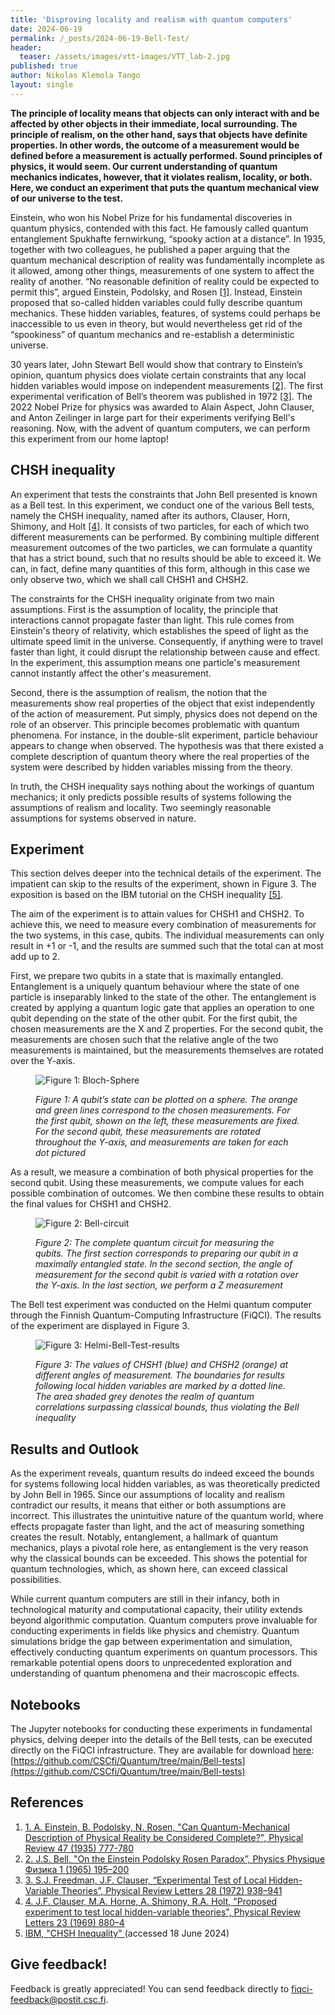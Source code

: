 ```yaml
---
title: 'Disproving locality and realism with quantum computers'
date: 2024-06-19
permalink: /_posts/2024-06-19-Bell-Test/
header:
  teaser: /assets/images/vtt-images/VTT_lab-2.jpg
published: true
author: Nikolas Klemola Tango
layout: single
---
```


**The principle of locality means that objects can only interact with and be affected by other objects in their immediate, local surrounding. The principle of realism, on the other hand, says that objects have definite properties. In other words, the outcome of a measurement would be defined before a measurement is actually performed. Sound principles of physics, it would seem. Our current understanding of quantum mechanics indicates, however, that it violates realism, locality, or both. Here, we conduct an experiment that puts the quantum mechanical view of our universe to the test.**

Einstein, who won his Nobel Prize for his fundamental discoveries in quantum physics, contended with this fact. He famously called quantum entanglement Spukhafte fernwirkung, “spooky action at a distance”. In 1935, together with two colleagues, he published a paper arguing that the quantum mechanical description of reality was fundamentally incomplete as it allowed, among other things, measurements of one system to affect the reality of another. “No reasonable definition of reality could be expected to permit this”, argued Einstein, Podolsky, and Rosen [[1]](#references). Instead, Einstein proposed that so-called hidden variables could fully describe quantum mechanics. These hidden variables, features, of systems could perhaps be inaccessible to us even in theory, but would nevertheless get rid of the “spookiness” of quantum mechanics and re-establish a deterministic universe.

30 years later, John Stewart Bell would show that contrary to Einstein’s opinion, quantum physics does violate certain constraints that any local hidden variables would impose on independent measurements [[2]](#references). The first experimental verification of Bell’s theorem was published in 1972 [[3]](#references). The 2022 Nobel Prize for physics was awarded to Alain Aspect, John Clauser, and Anton Zeilinger in large part for their experiments verifying Bell's reasoning. Now, with the advent of quantum computers, we can perform this experiment from our home laptop!

## CHSH inequality
An experiment that tests the constraints that John Bell presented is known as a Bell test. In this experiment, we conduct one of the various Bell tests, namely the CHSH inequality, named after its authors, Clauser, Horn, Shimony, and Holt [[4]](#references). It consists of two particles, for each of which two different measurements can be performed. By combining multiple different measurement outcomes of the two particles, we can formulate a quantity that has a strict bound, such that no results should be able to exceed it. We can, in fact, define many quantities of this form, although in this case we only observe two, which we shall call CHSH1 and CHSH2.

The constraints for the CHSH inequality originate from two main assumptions. First is the assumption of locality, the principle that interactions cannot propagate faster than light. This rule comes from Einstein's theory of relativity, which establishes the speed of light as the ultimate speed limit in the universe. Consequently, if anything were to travel faster than light, it could disrupt the relationship between cause and effect. In the experiment, this assumption means one particle's measurement cannot instantly affect the other's measurement.

Second, there is the assumption of realism, the notion that the measurements show real properties of the object that exist independently of the action of measurement. Put simply, physics does not depend on the role of an observer. This principle becomes problematic with quantum phenomena. For instance, in the double-slit experiment, particle behaviour appears to change when observed. The hypothesis was that there existed a complete description of quantum theory where the real properties of the system were described by hidden variables missing from the theory.

In truth, the CHSH inequality says nothing about the workings of quantum mechanics; it only predicts possible results of systems following the assumptions of realism and locality. Two seemingly reasonable assumptions for systems observed in nature.

## Experiment
This section delves deeper into the technical details of the experiment. The impatient can skip to the results of the experiment, shown in Figure 3. The exposition is based on the IBM tutorial on the CHSH inequality [[5]](#references).

The aim of the experiment is to attain values for CHSH1 and CHSH2. To achieve this, we need to measure every combination of measurements for the two systems, in this case, qubits. The individual measurements can only result in +1 or -1, and the results are summed such that the total can at most add up to 2. 

First, we prepare two qubits in a state that is maximally entangled. Entanglement is a uniquely quantum behaviour where the state of one particle is inseparably linked to the state of the other. The entanglement is created by applying a quantum logic gate that applies an operation to one qubit depending on the state of the other qubit. For the first qubit, the chosen measurements are the X and Z properties. For the second qubit, the measurements are chosen such that the relative angle of the two measurements is maintained, but the measurements themselves are rotated over the Y-axis.

<figure>
    <img src="/assets/images/Bell-Test-Blog/Figure1-Bloch-Sphere.png" alt="Figure 1: Bloch-Sphere">
    <figcaption>
    <p>
    <em>Figure 1: A qubit’s state can be plotted on a sphere. The orange and green lines correspond to the chosen measurements. For the first qubit, shown on the left, these measurements are fixed. For the second qubit, these measurements are rotated throughout the Y-axis, and measurements are taken for each dot pictured</em>
    </p>
    </figcaption>
</figure>

As a result, we measure a combination of both physical properties for the second qubit. Using these measurements, we compute values for each possible combination of outcomes. We then combine these results to obtain the final values for CHSH1 and CHSH2.

<figure>
    <img src="/assets/images/Bell-Test-Blog/Figure2-bell-circ.png" alt="Figure 2: Bell-circuit">
    <figcaption>
    <p>
    <em>Figure 2: The complete quantum circuit for measuring the qubits. The first section corresponds to preparing our qubit in a maximally entangled state. In the second section, the angle of measurement for the second qubit is varied with a rotation over the Y-axis. In the last section, we perform a Z measurement</em>
    </p>
    </figcaption>
</figure>

The Bell test experiment was conducted on the Helmi quantum computer through the Finnish Quantum-Computing Infrastructure (FiQCI). The results of the experiment are displayed in Figure 3.

<figure>
    <img src="/assets/images/Bell-Test-Blog/Figure3-Helmi-bell-results.png" alt="Figure 3: Helmi-Bell-Test-results">
    <figcaption>
    <p>
    <em>Figure 3: The values of CHSH1 (blue) and CHSH2 (orange) at different angles of measurement. The boundaries for results following local hidden variables are marked by a dotted line. The area shaded grey denotes the realm of quantum correlations surpassing classical bounds, thus violating the Bell inequality</em>
    </p>
    </figcaption>
</figure>

## Results and Outlook
As the experiment reveals, quantum results do indeed exceed the bounds for systems following local hidden variables, as was theoretically predicted by John Bell in 1965. Since our assumptions of locality and realism contradict our results, it means that either or both assumptions are incorrect. This illustrates the unintuitive nature of the quantum world, where effects propagate faster than light, and the act of measuring something creates the result. Notably, entanglement, a hallmark of quantum mechanics, plays a pivotal role here, as entanglement is the very reason why the classical bounds can be exceeded. This shows the potential for quantum technologies, which, as shown here, can exceed classical possibilities.

While current quantum computers are still in their infancy, both in technological maturity and computational capacity, their utility extends beyond algorithmic computation. Quantum computers prove invaluable for conducting experiments in fields like physics and chemistry. Quantum simulations bridge the gap between experimentation and simulation, effectively conducting quantum experiments on quantum processors. This remarkable potential opens doors to unprecedented exploration and understanding of quantum phenomena and their macroscopic effects.

## Notebooks
The Jupyter notebooks for conducting these experiments in fundamental physics, delving deeper into the details of the Bell tests, can be executed directly on the FiQCI infrastructure. They are available for download [here](https://github.com/CSCfi/Quantum/tree/main/Bell-tests): [https://github.com/CSCfi/Quantum/tree/main/Bell-tests](https://github.com/CSCfi/Quantum/tree/main/Bell-tests)

## References

1. [1.	A. Einstein, B. Podolsky, N. Rosen, "Can Quantum-Mechanical Description of Physical Reality be Considered Complete?", Physical Review 47 (1935) 777-780](https://doi.org/10.1103/PhysRev.47.777)
2. [2.	J.S. Bell, "On the Einstein Podolsky Rosen Paradox”, Physics Physique Физика 1 (1965) 195–200](https://doi.org/10.1103/PhysicsPhysiqueFizika.1.195)
3. [3.	S.J. Freedman, J.F. Clauser, “Experimental Test of Local Hidden-Variable Theories”, Physical Review Letters 28 (1972) 938–941](https://doi.org/10.1103/PhysRevLett.28.938)
4. [4.	J.F. Clauser, M.A. Horne, A. Shimony, R.A. Holt, "Proposed experiment to test local hidden-variable theories", Physical Review Letters 23 (1969) 880–4](https://doi.org/10.1103/PhysRevLett.23.880)
5. [IBM, "CHSH Inequality" ](https://learning.quantum.ibm.com/tutorial/chsh-inequality) (accessed 18 June 2024)

## Give feedback!

Feedback is greatly appreciated! You can send feedback directly to [fiqci-feedback@postit.csc.fi](mailto:fiqci-feedback@postit.csc.fi).
